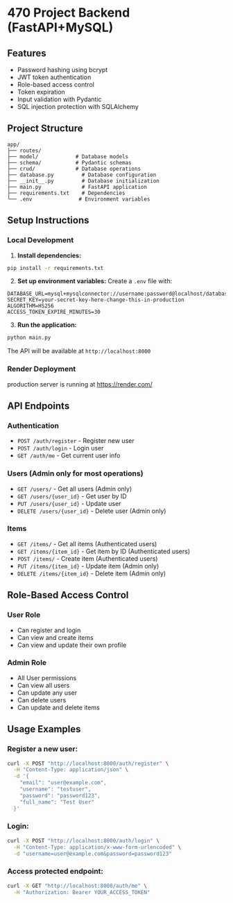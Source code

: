 # 470 Project Backend (FastAPI+MySQL)

## Features
- Password hashing using bcrypt
- JWT token authentication
- Role-based access control
- Token expiration
- Input validation with Pydantic
- SQL injection protection with SQLAlchemy

## Project Structure
```
app/
├── routes/
├── model/            # Database models
├── schema/           # Pydantic schemas
├── crud/             # Database operations
├── database.py         # Database configuration
├── __init__.py         # Database initialization
├── main.py             # FastAPI application
├── requirements.txt    # Dependencies
└── .env               # Environment variables
```
## Setup Instructions

### Local Development

1. **Install dependencies:**
```bash
pip install -r requirements.txt
```

2. **Set up environment variables:**
Create a `.env` file with:
```
DATABASE_URL=mysql+mysqlconnector://username:password@localhost/database_name
SECRET_KEY=your-secret-key-here-change-this-in-production
ALGORITHM=HS256
ACCESS_TOKEN_EXPIRE_MINUTES=30
```

3. **Run the application:**
```bash
python main.py
```

The API will be available at `http://localhost:8000`

### Render Deployment
production server is running at https://render.com/
## API Endpoints

### Authentication
- `POST /auth/register` - Register new user
- `POST /auth/login` - Login user
- `GET /auth/me` - Get current user info

### Users (Admin only for most operations)
- `GET /users/` - Get all users (Admin only)
- `GET /users/{user_id}` - Get user by ID
- `PUT /users/{user_id}` - Update user
- `DELETE /users/{user_id}` - Delete user (Admin only)

### Items
- `GET /items/` - Get all items (Authenticated users)
- `GET /items/{item_id}` - Get item by ID (Authenticated users)
- `POST /items/` - Create item (Authenticated users)
- `PUT /items/{item_id}` - Update item (Admin only)
- `DELETE /items/{item_id}` - Delete item (Admin only)

## Role-Based Access Control

### User Role
- Can register and login
- Can view and create items
- Can view and update their own profile

### Admin Role
- All User permissions
- Can view all users
- Can update any user
- Can delete users
- Can update and delete items


## Usage Examples

### Register a new user:
```bash
curl -X POST "http://localhost:8000/auth/register" \
  -H "Content-Type: application/json" \
  -d '{
    "email": "user@example.com",
    "username": "testuser",
    "password": "password123",
    "full_name": "Test User"
  }'
```

### Login:
```bash
curl -X POST "http://localhost:8000/auth/login" \
  -H "Content-Type: application/x-www-form-urlencoded" \
  -d "username=user@example.com&password=password123"
```

### Access protected endpoint:
```bash
curl -X GET "http://localhost:8000/auth/me" \
  -H "Authorization: Bearer YOUR_ACCESS_TOKEN"
```

